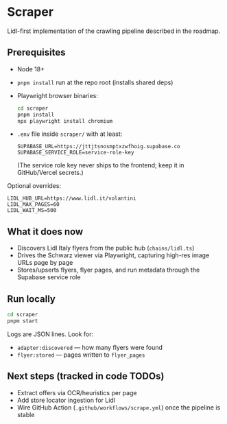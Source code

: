 # Scraper

Lidl-first implementation of the crawling pipeline described in the roadmap.

## Prerequisites

- Node 18+
- `pnpm install` run at the repo root (installs shared deps)
- Playwright browser binaries:

  ```bash
  cd scraper
  pnpm install
  npx playwright install chromium
  ```

- `.env` file inside `scraper/` with at least:

  ```
  SUPABASE_URL=https://jttjtsnosmptxzwfhoig.supabase.co
  SUPABASE_SERVICE_ROLE=service-role-key
  ```

  (The service role key never ships to the frontend; keep it in GitHub/Vercel secrets.)

Optional overrides:

```
LIDL_HUB_URL=https://www.lidl.it/volantini
LIDL_MAX_PAGES=60
LIDL_WAIT_MS=500
```

## What it does now

- Discovers Lidl Italy flyers from the public hub (`chains/lidl.ts`)
- Drives the Schwarz viewer via Playwright, capturing high-res image URLs page by page
- Stores/upserts flyers, flyer pages, and run metadata through the Supabase service role

## Run locally

```bash
cd scraper
pnpm start
```

Logs are JSON lines. Look for:

- `adapter:discovered` — how many flyers were found
- `flyer:stored` — pages written to `flyer_pages`

## Next steps (tracked in code TODOs)

- Extract offers via OCR/heuristics per page
- Add store locator ingestion for Lidl
- Wire GitHub Action (`.github/workflows/scrape.yml`) once the pipeline is stable
